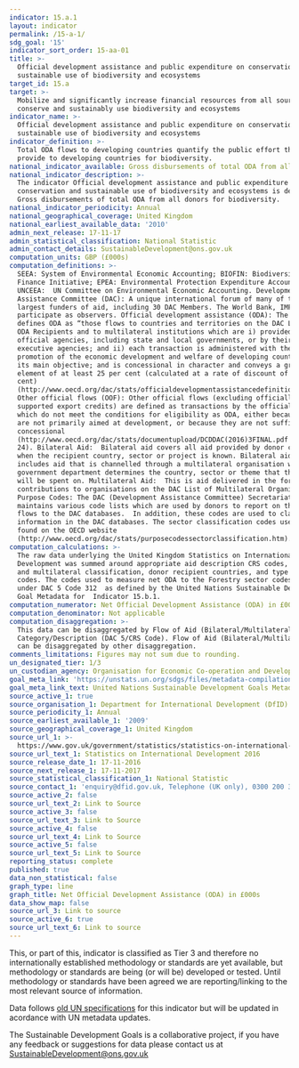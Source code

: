 ```yaml
---
indicator: 15.a.1
layout: indicator
permalink: /15-a-1/
sdg_goal: '15'
indicator_sort_order: 15-aa-01
title: >-
  Official development assistance and public expenditure on conservation and
  sustainable use of biodiversity and ecosystems
target_id: 15.a
target: >-
  Mobilize and significantly increase financial resources from all sources to
  conserve and sustainably use biodiversity and ecosystems
indicator_name: >-
  Official development assistance and public expenditure on conservation and
  sustainable use of biodiversity and ecosystems
indicator_definition: >-
  Total ODA flows to developing countries quantify the public effort that donors
  provide to developing countries for biodiversity.
national_indicator_available: Gross disbursements of total ODA from all donors for biodiversity (£000s)
national_indicator_description: >-
  The indicator Official development assistance and public expenditure on
  conservation and sustainable use of biodiversity and ecosystems is defined as
  Gross disbursements of total ODA from all donors for biodiversity.
national_indicator_periodicity: Annual
national_geographical_coverage: United Kingdom
national_earliest_available_data: '2010'
admin_next_release: 17-11-17
admin_statistical_classification: National Statistic
admin_contact_details: SustainableDevelopment@ons.gov.uk
computation_units: GBP (£000s)
computation_definitions: >-
  SEEA: System of Environmental Economic Accounting; BIOFIN: Biodiversity
  Finance Initiative; EPEA: Environmental Protection Expenditure Accounts;
  UNCEEA:  UN Committee on Environmental Economic Accounting. Development
  Assistance Committee (DAC): A unique international forum of many of the
  largest funders of aid, including 30 DAC Members. The World Bank, IMF and UNDP
  participate as observers. Official development assistance (ODA): The DAC
  defines ODA as “those flows to countries and territories on the DAC List of
  ODA Recipients and to multilateral institutions which are i) provided by
  official agencies, including state and local governments, or by their
  executive agencies; and ii) each transaction is administered with the
  promotion of the economic development and welfare of developing countries as
  its main objective; and is concessional in character and conveys a grant
  element of at least 25 per cent (calculated at a rate of discount of 10 per
  cent)
  (http://www.oecd.org/dac/stats/officialdevelopmentassistancedefinitionandcoverage.htm).
  Other official flows (OOF): Other official flows (excluding officially
  supported export credits) are defined as transactions by the official sector
  which do not meet the conditions for eligibility as ODA, either because they
  are not primarily aimed at development, or because they are not sufficiently
  concessional
  (http://www.oecd.org/dac/stats/documentupload/DCDDAC(2016)3FINAL.pdf - Para
  24). Bilateral Aid:  Bilateral aid covers all aid provided by donor countries
  when the recipient country, sector or project is known. Bilateral aid also
  includes aid that is channelled through a multilateral organisation where the
  government department determines the country, sector or theme that the funds
  will be spent on. Multilateral Aid:  This is aid delivered in the form of core
  contributions to organisations on the DAC List of Multilateral Organisations. 
  Purpose Codes: The DAC (Development Assistance Committee) Secretariat
  maintains various code lists which are used by donors to report on their aid
  flows to the DAC databases.  In addition, these codes are used to classify
  information in the DAC databases. The sector classification codes used can be
  found on the OECD website
  (http://www.oecd.org/dac/stats/purposecodessectorclassification.htm).
computation_calculations: >-
  The raw data underlying the United Kingdom Statistics on International
  Development was summed around appropriate aid description CRS codes, bilateral
  and multilateral classification, donor recipient countries, and type of aid
  codes. The codes used to measure net ODA to the Forestry sector codes sit
  under DAC 5 Code 312  as defined by the United Nations Sustainable Development
  Goal Metadata for  Indicator 15.b.1.
computation_numerator: Net Official Development Assistance (ODA) in £000s
computation_denominator: Not applicable
computation_disaggregation: >-
  This data can be disaggregated by Flow of Aid (Bilateral/Multilateral) and Aid
  Category/Description (DAC 5/CRS Code). Flow of Aid (Bilateral/Multilateral)
  can be disaggregated by other disaggregation.
comments_limitations: Figures may not sum due to rounding.
un_designated_tier: 1/3
un_custodian_agency: Organisation for Economic Co-operation and Development (OECD)
goal_meta_link: 'https://unstats.un.org/sdgs/files/metadata-compilation/Metadata-Goal-15.pdf '
goal_meta_link_text: United Nations Sustainable Development Goals Metadata (PDF 4.0 MB)
source_active_1: true
source_organisation_1: Department for International Development (DfID)
source_periodicity_1: Annual
source_earliest_available_1: '2009'
source_geographical_coverage_1: United Kingdom
source_url_1: >-
  https://www.gov.uk/government/statistics/statistics-on-international-development-2016
source_url_text_1: Statistics on International Development 2016
source_release_date_1: 17-11-2016
source_next_release_1: 17-11-2017
source_statistical_classification_1: National Statistic
source_contact_1: 'enquiry@dfid.gov.uk, Telephone (UK only), 0300 200 3343'
source_active_2: false
source_url_text_2: Link to Source
source_active_3: false
source_url_text_3: Link to Source
source_active_4: false
source_url_text_4: Link to Source
source_active_5: false
source_url_text_5: Link to Source
reporting_status: complete
published: true
data_non_statistical: false
graph_type: line
graph_title: Net Official Development Assistance (ODA) in £000s
data_show_map: false
source_url_3: Link to source
source_active_6: true
source_url_text_6: Link to source
---
```

This, or part of this, indicator is classified as Tier 3 and therefore no internationally established methodology or standards are yet available, but methodology or standards are being (or will be) developed or tested. Until methodology or standards have been agreed we are reporting/linking to the most relevant source of information.

Data follows [old UN specifications](https://unstats.un.org/sdgs/files/metadata-compilation/Metadata-Goal-15.pdf) for this indicator but will be updated in acordance with UN metadata updates.
  
The Sustainable Development Goals is a collaborative project, if you have any feedback or suggestions for data please contact us at <SustainableDevelopment@ons.gov.uk>
